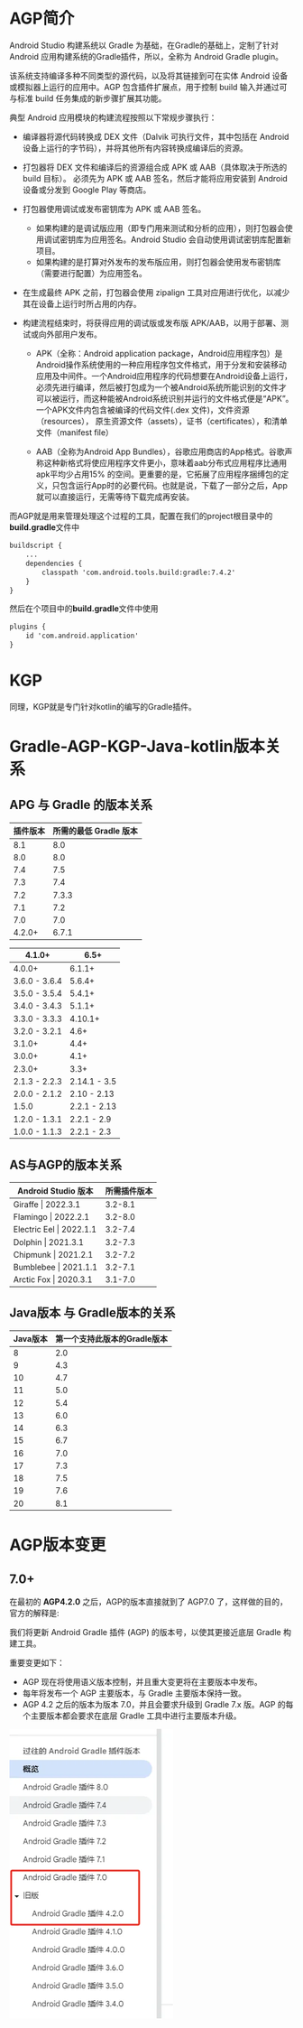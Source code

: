 # AGP简介

Android Studio 构建系统以 Gradle 为基础，在Gradle的基础上，定制了针对Android 应用构建系统的Gradle插件，所以，全称为 Android Gradle plugin。

该系统支持编译多种不同类型的源代码，以及将其链接到可在实体 Android 设备或模拟器上运行的应用中。AGP 包含插件扩展点，用于控制 build 输入并通过可与标准 build 任务集成的新步骤扩展其功能。

典型 Android 应用模块的构建流程按照以下常规步骤执行：

- 编译器将源代码转换成 DEX 文件（Dalvik 可执行文件，其中包括在 Android 设备上运行的字节码），并将其他所有内容转换成编译后的资源。

- 打包器将 DEX 文件和编译后的资源组合成 APK 或 AAB（具体取决于所选的 build 目标）。 必须先为 APK 或 AAB 签名，然后才能将应用安装到 Android 设备或分发到 Google Play 等商店。

- 打包器使用调试或发布密钥库为 APK 或 AAB 签名。
  - 如果构建的是调试版应用（即专门用来测试和分析的应用），则打包器会使用调试密钥库为应用签名。Android Studio 会自动使用调试密钥库配置新项目。
  - 如果构建的是打算对外发布的发布版应用，则打包器会使用发布密钥库（需要进行配置）为应用签名。

- 在生成最终 APK 之前，打包器会使用 zipalign 工具对应用进行优化，以减少其在设备上运行时所占用的内存。

- 构建流程结束时，将获得应用的调试版或发布版 APK/AAB，以用于部署、测试或向外部用户发布。

  - APK（全称：Android application package，Android应用程序包）是Android操作系统使用的一种应用程序包文件格式，用于分发和安装移动应用及中间件。一个Android应用程序的代码想要在Android设备上运行，必须先进行编译，然后被打包成为一个被Android系统所能识别的文件才可以被运行，而这种能被Android系统识别并运行的文件格式便是“APK”。 一个APK文件内包含被编译的代码文件(.dex 文件)，文件资源（resources）， 原生资源文件（assets），证书（certificates），和清单文件（manifest file）

  - AAB（全称为Android App Bundles），谷歌应用商店的App格式。谷歌声称这种新格式将使应用程序文件更小，意味着aab分布式应用程序比通用apk平均少占用15% 的空间。更重要的是，它拓展了应用程序捆缚包的定义，只包含运行App时的必要代码。也就是说，下载了一部分之后，App就可以直接运行，无需等待下载完成再安装。



而AGP就是用来管理处理这个过程的工具，配置在我们的project根目录中的**build.gradle**文件中

```
buildscript {
    ...
    dependencies {
        classpath 'com.android.tools.build:gradle:7.4.2'
    }
}
```

然后在个项目中的**build.gradle**文件中使用

```
plugins {
    id 'com.android.application'
}
```





# KGP

同理，KGP就是专门针对kotlin的编写的Gradle插件。



# Gradle-AGP-KGP-Java-kotlin版本关系

## APG 与 Gradle 的版本关系

| 插件版本 | 所需的最低 Gradle 版本 |
| -------- | ---------------------- |
| 8.1      | 8.0                    |
| 8.0      | 8.0                    |
| 7.4      | 7.5                    |
| 7.3      | 7.4                    |
| 7.2      | 7.3.3                  |
| 7.1      | 7.2                    |
| 7.0      | 7.0                    |
| 4.2.0+   | 6.7.1                  |

| 4.1.0+        | 6.5+         |
| ------------- | ------------ |
| 4.0.0+        | 6.1.1+       |
| 3.6.0 - 3.6.4 | 5.6.4+       |
| 3.5.0 - 3.5.4 | 5.4.1+       |
| 3.4.0 - 3.4.3 | 5.1.1+       |
| 3.3.0 - 3.3.3 | 4.10.1+      |
| 3.2.0 - 3.2.1 | 4.6+         |
| 3.1.0+        | 4.4+         |
| 3.0.0+        | 4.1+         |
| 2.3.0+        | 3.3+         |
| 2.1.3 - 2.2.3 | 2.14.1 - 3.5 |
| 2.0.0 - 2.1.2 | 2.10 - 2.13  |
| 1.5.0         | 2.2.1 - 2.13 |
| 1.2.0 - 1.3.1 | 2.2.1 - 2.9  |
| 1.0.0 - 1.1.3 | 2.2.1 - 2.3  |



## AS与AGP的版本关系

| Android Studio 版本      | 所需插件版本 |
| ------------------------ | ------------ |
| Giraffe \| 2022.3.1      | 3.2-8.1      |
| Flamingo \| 2022.2.1     | 3.2-8.0      |
| Electric Eel \| 2022.1.1 | 3.2-7.4      |
| Dolphin \| 2021.3.1      | 3.2-7.3      |
| Chipmunk \| 2021.2.1     | 3.2-7.2      |
| Bumblebee \| 2021.1.1    | 3.2-7.1      |
| Arctic Fox \| 2020.3.1   | 3.1-7.0      |



## Java版本 与 Gradle版本的关系

| Java版本 | 第一个支持此版本的Gradle版本 |
| -------- | ---------------------------- |
| 8        | 2.0                          |
| 9        | 4.3                          |
| 10       | 4.7                          |
| 11       | 5.0                          |
| 12       | 5.4                          |
| 13       | 6.0                          |
| 14       | 6.3                          |
| 15       | 6.7                          |
| 16       | 7.0                          |
| 17       | 7.3                          |
| 18       | 7.5                          |
| 19       | 7.6                          |
| 20       | 8.1                          |



# AGP版本变更

## 7.0+

在最初的 **AGP4.2.0** 之后，AGP的版本直接就到了 AGP7.0 了，这样做的目的，官方的解释是:

我们将更新 Android Gradle 插件 (AGP) 的版本号，以使其更接近底层 Gradle 构建工具。

重要变更如下：

- AGP 现在将使用语义版本控制，并且重大变更将在主要版本中发布。
- 每年将发布一个 AGP 主要版本，与 Gradle 主要版本保持一致。
- AGP 4.2 之后的版本为版本 7.0，并且会要求升级到 Gradle 7.x 版。AGP 的每个主要版本都会要求在底层 Gradle 工具中进行主要版本升级。

![image.png](./assets/1700636241544-1468ef05-2600-4641-b4ec-ef718fa3fb7f.png)





